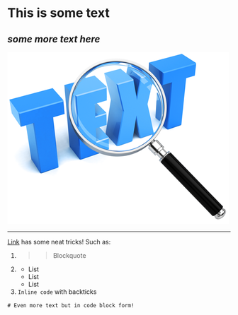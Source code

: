 # **This is some text**
## *some more text here*
![Image](text.png)
***
[Link](https://commonmark.org/help/) has some neat tricks!
Such as:
1. > > Blockquote
2. * List
   * List
   * List
3. `Inline code` with backticks
```
# Even more text but in code block form!

```

